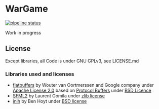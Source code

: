 # WarGame
[![pipeline status](https://git.chunkz.net/WarGame/WarGameNG/badges/master/pipeline.svg)](https://git.chunkz.net/WarGame/WarGame/commits/master)

Work in progress

## License
Except libraries, all Code is under GNU GPLv3, see LICENSE.md

### Libraries used and licenses
- [flatbuffers](https://google.github.io/flatbuffers/) by Wouter van Oortmerssen and Google company under [Apache License 2.0](https://github.com/nanopb/nanopb/blob/master/LICENSE.txt) based on [Protocol Buffers](https://github.com/google/protobuf) under [BSD Licence](https://github.com/google/flatbuffers/blob/master/LICENSE.txt)
- [SFML2](https://www.sfml-dev.org/index.php) by Laurent Gomila under [zlib license](https://www.sfml-dev.org/license.php)
- [inih](https://github.com/benhoyt/inih) by Ben Hoyt under [BSD license](https://github.com/benhoyt/inih/blob/master/LICENSE.txt)